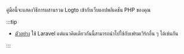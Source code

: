 คู่มือนี้จะแสดงวิธีการผสานรวม Logto เข้ากับเว็บแอปพลิเคชัน PHP ของคุณ

:::tip

- [ตัวอย่าง](https://github.com/logto-io/php/blob/master/samples/index.php) ใช้ Laravel แต่แนวคิดเดียวกันนี้สามารถนำไปใช้กับเฟรมเวิร์กอื่น ๆ ได้เช่นกัน

:::
